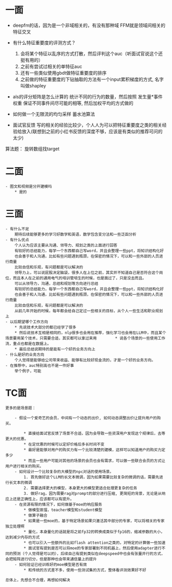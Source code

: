 # 一面

- deepfm的话，因为是一个非域相关的，有没有那种域
    FFM就是领域间相关的特征交叉

- 有什么特征重要度的评测方式？
    1. 会将某个特征以乱序的方式打散，然后评判这个auc（听面试官说这个还挺有用的）
    2. 之前有尝试过相关的单特征auc
    3. 还有一些类似使用gbdt做特征重要度的排序
    4. 之前做的特征重要度的下钻抽取的方法有一个input累积梯度的方式, 名字叫做shapley


- als的评分矩阵是怎么计算的
    统计不同的行为的数量，然后按照  发生量*事件权重 保证不同事件间尽可能的相等, 然后加权平均的方式做的


- 如何做一个无限流的均匀采样
    蓄水池算法
    
- 面试官反馈
    写的相关的经验比较少，个人人为可以把特征重要度之类的相关经验给放入(联想到之前的小红书反馈的深度不够，应该是有类似的推荐可问的太少)



算法题：
    旋转数组找target



# 二面
    - 图文和视频是分开建模吗
        * 是的
        

# 三面
    - 有什么不足
        期待后续能够更多的学习好数学和英语，数学包含变分法和一些泛函分析
    - 有什么优点
        个人认为应该主要从沟通、领导力、规划之类的上面进行回答
        有较好的总结能力，每学一个东西都自己写word，并且会整理一些ppt，将知识结构化好
        也会善于和人沟通，比如有些问题遇到瓶颈，在保密的情况下，可以和一些外部的人员进行商量
        比较自信和乐观，有问题都是可以解决的
        领导力上，可以说屁股决定脑袋，很多人在上位之前，其实并不知道自己是否符合这个岗位，而且本人在之前的通用电气的培训管培生的时候，也是面过了，只是没去而且。
        可以从领导力，沟通，总结和规划等方向进行总结
        有较好的总结能力，每学一个东西都自己写word，并且会整理一些ppt，将知识结构化好
        也会善于和人沟通，比如有些问题遇到瓶颈，在保密的情况下，可以和一些外部的人员进行商量
        比较自信和乐观，有问题都是可以解决的
        从前几年开始的时候，每年都会给自己定过一些相关的目标，从个人一些生活和职业规划上
    - 以后期望哪个工作方向
        * 先说技术大部分的都已经学了很多
        * 然后说技术互相是相同的，nlp很多也会用在推荐，强化学习也会用在LLM中，而且某个场景要用某个技术，只需要合适，其实都可以拿过来用        * 说各个场景的一些使用工作流，重点也都是在数据上。
        * 最后总结说期待的是能有一个好的业务方向上
    - 什么是好的业务方向
        个人觉得是能够给公司带来收益、能够有比较好现金流的，才是一个好的业务方向。
    - 在推荐中，auc特别高也不是一件好事
        举个例子，可能
# TC面
    更多的是场景题：

        - 假设一个爱奇艺的会员，中间有一个动态的出价, 如何动态调整出价让提升用户的购买。

            * 直接给面试官反馈了场景不合适，因为会导致一些资深用户发现这个规律后，去等更大的优惠。
            * 在定优惠的时候可以定好价格后多长时间不变
            * 最好是能够对用户的购买力有一个比较清楚的建模，这样可以知道用户的购买力定多少
            * 而且一些用户可能对其他的场景的会员也会有需求，可以做一些联合会员的方式让用户进行相关的购买。
        - 如何设计一个比较复杂的大模型的npc对话的使用场景。
            1. 首先做好这个LLM的长文本微调，因为如果需要比较复杂的微调的话，需要先进行长文本的微调
            2. 需要选择更大的模型，本身更大的模型更适合处理更复杂的任务
            3. 做好rag，因为需要rag对prompt的部分进行压缩, 更简短的背景，无论是从响应上还是正确性上，应该都可以有提升。
        - 在资源有限的情况下，如何做基于moe的响应服务
            * 做模型蒸馏，teacher模型和student模型
            * 做算子融合
            * 如果是一些moe的，基于特定场景如果只激活其中部分的专家，可以将相关的专家独立处理啊
            * 量化，本身量化的话就是将之前fp32的转换成类似于fp16的，缩减参数的大小，达到减少内存的方式
            * 也可以引入一些额外的比如flash attention之类的，对特定的计算做一些加速
            * 面试官有提到是否可以将moe的专家部署到不同机器上，然后使用adapter进行不同的预测（个人觉得是可以的），后续自己有提到类似在deepspeed中也会有张量并行的方式，会把矩阵进行切分，但是那种也会带来通信量上的提升
        - 如何验证已经训练好的moe模型是否有效
            * 和传统的方式差不多，使用一些测试集的方式，整体看评测效果好不好

    总体上，先想合不合理，再想如何解决
